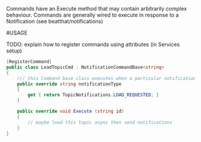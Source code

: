Commands have an Execute method that may contain arbitrarily complex behaviour. Commands are generally wired to execute in response to a Notification (see beatthat/notifications)

#USAGE

TODO: explain how to register commands using attributes (in Services setup)

```c#
[RegisterCommand]
public class LoadTopicCmd : NotificationCommandBase<string>
{
    /// this Command base class executes when a particular notification-type is sent
	public override string notificationType
    {
        get { return TopicNotifications.LOAD_REQUESTED; }
    }

	public override void Execute (string id)
	{
        // maybe load this topic async then send notifications
    }
}
```
